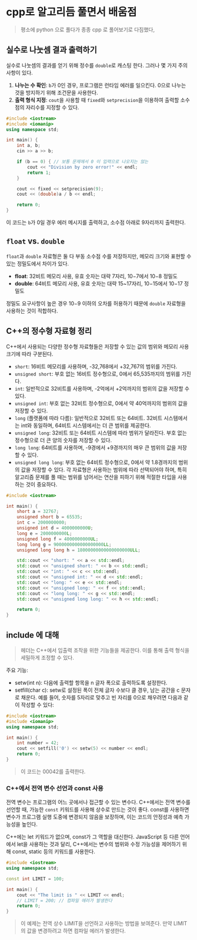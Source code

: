 # cpp로 알고리듬 풀면서 배움점

> 평소에 python 으로 풀다가 종종 cpp 로 풀어보기로 다짐했다,



## 실수로 나눗셈 결과 출력하기

실수로 나눗셈의 결과를 얻기 위해 정수를 `double`로 캐스팅 한다. 그러나 몇 가지 주의사항이 있다.

1. **나누는 수 확인**: `b`가 0인 경우, 프로그램은 런타임 에러를 일으킨다. 0으로 나누는 것을 방지하기 위해 조건문을 사용한다.
2. **출력 형식 지정**: `cout`을 사용할 때 `fixed`와 `setprecision`을 이용하여 출력할 소수점의 자리수를 지정할 수 있다.

```cpp
#include <iostream>
#include <iomanip>
using namespace std;

int main() {
    int a, b;
    cin >> a >> b;

    if (b == 0) { // 보통 문제에서 0 이 입력으로 나오지는 않는
        cout << "Division by zero error!" << endl;
        return 1;
    }

    cout << fixed << setprecision(9);
    cout << (double)a / b << endl;

    return 0;
}


```

이 코드는 `b`가 0일 경우 에러 메시지를 출력하고, 소수점 아래로 9자리까지 출력한다.

## `float` vs. `double`

`float`과 `double` 자료형은 둘 다 부동 소수점 수를 저장하지만, 메모리 크기와 표현할 수 있는 정밀도에서 차이가 있다.

- **float**: 32비트 메모리 사용, 유효 숫자는 대략 7자리, 10−7에서 10−8 정밀도
- **double**: 64비트 메모리 사용, 유효 숫자는 대략 15~17자리, 10−15에서 10−17 정밀도

정밀도 요구사항이 높은 경우 10−9 이하의 오차를 허용하기 때문에 `double` 자료형을 사용하는 것이 적합하다.

## C++의 정수형 자료형 정리
C++에서 사용되는 다양한 정수형 자료형들은 저장할 수 있는 값의 범위와 메모리 사용 크기에 따라 구분된다.

- `short`: 16비트 메모리를 사용하며, -32,768에서 +32,767의 범위를 가진다.
- `unsigned short`: 부호 없는 16비트 정수형으로, 0에서 65,535까지의 범위를 가진다.
- `int`: 일반적으로 32비트를 사용하며, -2억에서 +2억까지의 범위의 값을 저장할 수 있다.
- `unsigned int`: 부호 없는 32비트 정수형으로, 0에서 약 40억까지의 범위의 값을 저장할 수 있다.
- `long` (플랫폼에 따라 다름): 일반적으로 32비트 또는 64비트. 32비트 시스템에서는 int와 동일하며, 64비트 시스템에서는 더 큰 범위를 제공한다.
- `unsigned long`: 32비트 또는 64비트 시스템에 따라 범위가 달라진다. 부호 없는 정수형으로 더 큰 양의 숫자를 저장할 수 있다.
- `long long`: 64비트를 사용하며, -9경에서 +9경까지의 매우 큰 범위의 값을 저장할 수 있다.
- `unsigned long long`: 부호 없는 64비트 정수형으로, 0에서 약 1.8경까지의 범위의 값을 저장할 수 있다.
각 자료형은 사용하는 범위에 따라 선택되어야 하며, 특히 알고리즘 문제를 풀 때는 범위를 넘어서는 연산을 피하기 위해 적절한 타입을 사용하는 것이 중요하다.

```cpp
#include <iostream>

int main() {
    short a = 32767;
    unsigned short b = 65535;
    int c = 2000000000;
    unsigned int d = 4000000000U;
    long e = 2000000000L;
    unsigned long f = 4000000000UL;
    long long g = 9000000000000000000LL;
    unsigned long long h = 18000000000000000000ULL;

    std::cout << "short: " << a << std::endl;
    std::cout << "unsigned short: " << b << std::endl;
    std::cout << "int: " << c << std::endl;
    std::cout << "unsigned int: " << d << std::endl;
    std::cout << "long: " << e << std::endl;
    std::cout << "unsigned long: " << f << std::endl;
    std::cout << "long long: " << g << std::endl;
    std::cout << "unsigned long long: " << h << std::endl;

    return 0;
}

```


## include <iomanip>에 대해
> <iomanip> 헤더는 C++에서 입출력 조작을 위한 기능들을 제공한다. 이를 통해 출력 형식을 세밀하게 조정할 수 있다.

주요 기능:
- setw(int n): 다음에 출력할 항목을 n 글자 폭으로 출력하도록 설정한다.
- setfill(char c): setw로 설정된 폭이 전체 글자 수보다 클 경우, 남는 공간을 c 문자로 채운다.
예를 들어, 숫자를 5자리로 맞추고 빈 자리를 0으로 채우려면 다음과 같이 작성할 수 있다:

```cpp
#include <iostream>
#include <iomanip>
using namespace std;

int main() {
    int number = 42;
    cout << setfill('0') << setw(5) << number << endl;
    return 0;
}
```
> 이 코드는 00042를 출력한다.

### C++에서 전역 변수 선언과 const 사용
전역 변수는 프로그램의 어느 곳에서나 접근할 수 있는 변수다. C++에서는 전역 변수를 선언할 때, 가능한 `const` 키워드를 사용해 상수로 만드는 것이 좋다. const를 사용하면 변수가 프로그램 실행 도중에 변경되지 않음을 보장하며, 이는 코드의 안정성과 예측 가능성을 높인다.

C++에는 let 키워드가 없으며, const가 그 역할을 대신한다. JavaScript 등 다른 언어에서 let을 사용하는 것과 달리, C++에서는 변수의 범위와 수정 가능성을 제어하기 위해 const, static 등의 키워드를 사용한다.

```cpp
#include <iostream>
using namespace std;

const int LIMIT = 100;

int main() {
    cout << "The limit is " << LIMIT << endl;
    // LIMIT = 200; // 컴파일 에러가 발생한다
    return 0;
}
```
> 이 예제는 전역 상수 LIMIT을 선언하고 사용하는 방법을 보여준다. 만약 LIMIT의 값을 변경하려고 하면 컴파일 에러가 발생한다.